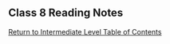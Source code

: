## Class 8 Reading Notes


[Return to Intermediate Level Table of Contents](https://github.com/TraceDugar/reading-notes/blob/main/301/toc.md)
